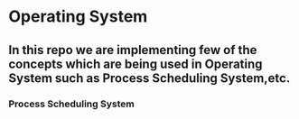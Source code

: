 # Operating System

## In this repo we are implementing few of the concepts which are being used in Operating System such as Process Scheduling System,etc.

### Process Scheduling System
